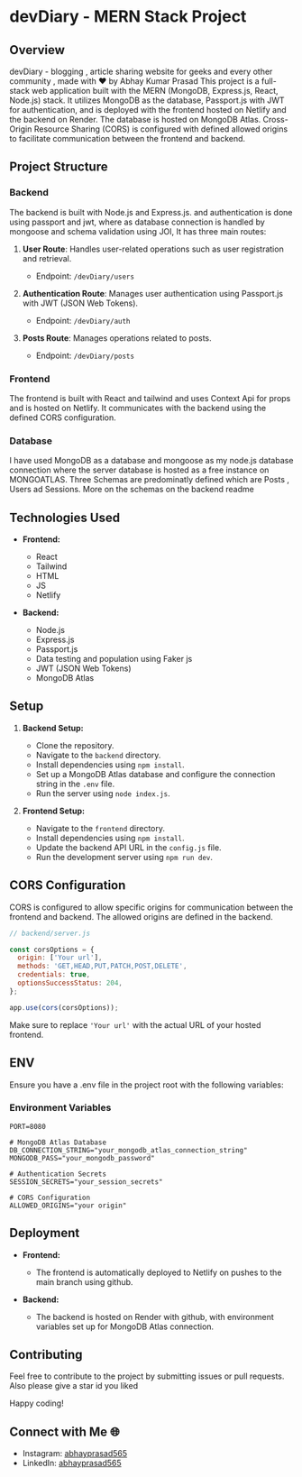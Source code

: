 # devDiary - MERN Stack Project

## Overview
devDiary - blogging , article sharing website for geeks and every other community , made with ❤️ by Abhay Kumar Prasad
This project is a full-stack web application built with the MERN (MongoDB, Express.js, React, Node.js) stack. It utilizes MongoDB as the database, Passport.js with JWT for authentication, and is deployed with the frontend hosted on Netlify and the backend on Render. The database is hosted on MongoDB Atlas. Cross-Origin Resource Sharing (CORS) is configured with defined allowed origins to facilitate communication between the frontend and backend.

## Project Structure

### Backend

The backend is built with Node.js and Express.js. and authentication is done using passport and jwt, where as database connection is handled by mongoose and schema validation using JOI,
It has three main routes:

1. **User Route**: Handles user-related operations such as user registration and retrieval.
   - Endpoint: `/devDiary/users`

2. **Authentication Route**: Manages user authentication using Passport.js with JWT (JSON Web Tokens).
   - Endpoint: `/devDiary/auth`

3. **Posts Route**: Manages operations related to posts.
   - Endpoint: `/devDiary/posts`

### Frontend

The frontend is built with React and tailwind and uses Context Api for props and  is hosted on Netlify. It communicates with the backend using the defined CORS configuration.

### Database
I have used MongoDB as a database and mongoose as my node.js database connection where the server database is hosted as a free instance on MONGOATLAS.
Three Schemas are predominatly defined which are Posts , Users ad Sessions. 
 More on the schemas on the backend readme

## Technologies Used

- **Frontend:**
  - React
  - Tailwind
  - HTML
  - JS
  - Netlify

- **Backend:**
  - Node.js
  - Express.js
  - Passport.js
  - Data testing and population using Faker js
  - JWT (JSON Web Tokens)
  - MongoDB Atlas

## Setup

1. **Backend Setup:**
   - Clone the repository.
   - Navigate to the `backend` directory.
   - Install dependencies using `npm install`.
   - Set up a MongoDB Atlas database and configure the connection string in the `.env` file.
   - Run the server using `node index.js`.

2. **Frontend Setup:**
   - Navigate to the `frontend` directory.
   - Install dependencies using `npm install`.
   - Update the backend API URL in the `config.js` file.
   - Run the development server using `npm run dev`.

## CORS Configuration

CORS is configured to allow specific origins for communication between the frontend and backend. The allowed origins are defined in the backend.

```javascript
// backend/server.js

const corsOptions = {
  origin: ['Your url'],
  methods: 'GET,HEAD,PUT,PATCH,POST,DELETE',
  credentials: true,
  optionsSuccessStatus: 204,
};

app.use(cors(corsOptions));
```

Make sure to replace `'Your url'` with the actual URL of your hosted frontend.

## ENV
Ensure you have a .env file in the project root with the following variables:
### Environment Variables
```plaintext
PORT=8080

# MongoDB Atlas Database
DB_CONNECTION_STRING="your_mongodb_atlas_connection_string"
MONGODB_PASS="your_mongodb_password"

# Authentication Secrets
SESSION_SECRETS="your_session_secrets"

# CORS Configuration
ALLOWED_ORIGINS="your origin"
```

## Deployment

- **Frontend:**
  - The frontend is automatically deployed to Netlify on pushes to the main branch using github.

- **Backend:**
  - The backend is hosted on Render with github, with environment variables set up for MongoDB Atlas connection.

## Contributing

Feel free to contribute to the project by submitting issues or pull requests.
Also please give a star id you liked 

Happy coding!

## Connect with Me 🌐

- Instagram: [abhayprasad565](https://www.instagram.com/abhayprasad565/)
- LinkedIn: [abhayprasad565](https://www.linkedin.com/in/abhayprasad565/)
